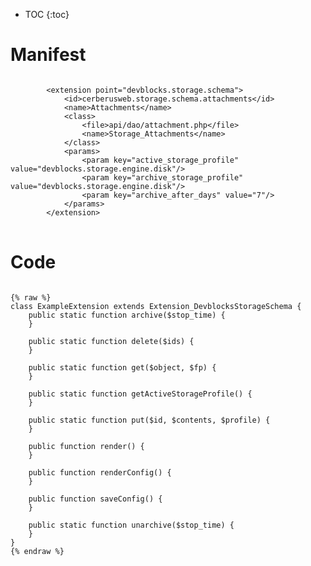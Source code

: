 * TOC
{:toc}

# Manifest

<pre>
<code class="language-xml">
		&lt;extension point=&quot;devblocks.storage.schema&quot;&gt;
			&lt;id&gt;cerberusweb.storage.schema.attachments&lt;/id&gt;
			&lt;name&gt;Attachments&lt;/name&gt;
			&lt;class&gt;
				&lt;file&gt;api/dao/attachment.php&lt;/file&gt;
				&lt;name&gt;Storage_Attachments&lt;/name&gt;
			&lt;/class&gt;
			&lt;params&gt;
				&lt;param key=&quot;active_storage_profile&quot; value=&quot;devblocks.storage.engine.disk&quot;/&gt;
				&lt;param key=&quot;archive_storage_profile&quot; value=&quot;devblocks.storage.engine.disk&quot;/&gt;
				&lt;param key=&quot;archive_after_days&quot; value=&quot;7&quot;/&gt;
			&lt;/params&gt;
		&lt;/extension&gt;
</code>
</pre>

# Code

<pre>
<code class="language-php">
{% raw %}
class ExampleExtension extends Extension_DevblocksStorageSchema {
	public static function archive($stop_time) {
	}

	public static function delete($ids) {
	}

	public static function get($object, $fp) {
	}

	public static function getActiveStorageProfile() {
	}

	public static function put($id, $contents, $profile) {
	}

	public function render() {
	}

	public function renderConfig() {
	}

	public function saveConfig() {
	}

	public static function unarchive($stop_time) {
	}
}
{% endraw %}
</code>
</pre>

